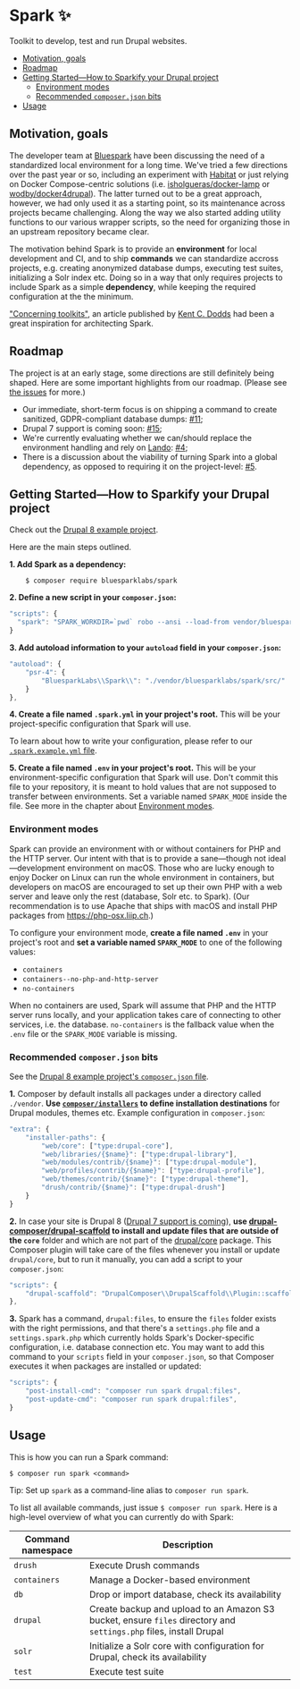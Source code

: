 # Spark ✨

Toolkit to develop, test and run Drupal websites.

- [Motivation, goals](#motivation-goals)
- [Roadmap](#roadmap)
- [Getting Started—How to Sparkify your Drupal project](#getting-started--how-to-sparkify-your-drupal-project)
    - [Environment modes](#environment-modes)
    - [Recommended `composer.json` bits](#recommended-composerjson-bits)
- [Usage](#usage)

## Motivation, goals

The developer team at [Bluespark](https://www.bluespark.com) have been discussing the need of a standardized local environment for a long time. We've tried a few directions over the past year or so, including an experiment with [Habitat](https://www.habitat.sh) or just relying on Docker Compose-centric solutions (i.e. [isholgueras/docker-lamp](https://github.com/isholgueras/docker-lamp) or [wodby/docker4drupal](https://github.com/wodby/docker4drupal)). The latter turned out to be a great approach, however, we had only used it as a starting point, so its maintenance across projects became challenging. Along the way we also started adding utility functions to our various wrapper scripts, so the need for organizing those in an upstream repository became clear.

The motivation behind Spark is to provide an **environment** for local development and CI, and to ship **commands** we can standardize accross projects, e.g. creating anonymized database dumps, executing test suites, initializing a Solr index etc. Doing so in a way that only requires projects to include Spark as a simple **dependency**, while keeping the required configuration at the the minimum.

["Concerning toolkits"](https://blog.kentcdodds.com/concerning-toolkits-4db57296e1c3), an article published by [Kent C. Dodds](https://github.com/kentcdodds) had been a great inspiration for architecting Spark.

## Roadmap

The project is at an early stage, some directions are still definitely being shaped. Here are some important highlights from our roadmap. (Please see [the issues](https://github.com/BluesparkLabs/spark/issues) for more.)

* Our immediate, short-term focus is on shipping a command to create sanitized, GDPR-compliant database dumps: [#11](https://github.com/BluesparkLabs/spark/issues/11);
* Drupal 7 support is coming soon: [#15](https://github.com/BluesparkLabs/spark/issues/15);
* We're currently evaluating whether we can/should replace the environment handling and rely on [Lando](https://docs.devwithlando.io): [#4](https://github.com/BluesparkLabs/spark/issues/4);
* There is a discussion about the viability of turning Spark into a global dependency, as opposed to requiring it on the project-level: [#5](https://github.com/BluesparkLabs/spark/issues/5).

## Getting Started—How to Sparkify your Drupal project

Check out the [Drupal 8 example project](https://github.com/BluesparkLabs/spark/tree/master/examples/drupal8).

Here are the main steps outlined.

**1. Add Spark as a dependency:**

        $ composer require bluesparklabs/spark

**2. Define a new script in your `composer.json`:**

```javascript
"scripts": {
  "spark": "SPARK_WORKDIR=`pwd` robo --ansi --load-from vendor/bluesparklabs/spark"
}
```

**3. Add autoload information to your `autoload` field in your `composer.json`:**

```javascript
"autoload": {
    "psr-4": {
        "BluesparkLabs\\Spark\\": "./vendor/bluesparklabs/spark/src/"
    }
},
```

**4. Create a file named `.spark.yml` in your project's root.** This will be your project-specific configuration that Spark will use.

To learn about how to write your configuration, please refer to our [`.spark.example.yml` file](https://github.com/BluesparkLabs/spark/blob/master/.spark.example.yml).

**5. Create a file named `.env` in your project's root.** This will be your environment-specific configuration that Spark will use. Don't commit this file to your repository, it is meant to hold values that are not supposed to transfer between environments. Set a variable named `SPARK_MODE` inside the file. See more in the chapter about [Environment modes](#environment-modes).

### Environment modes

Spark can provide an environment with or without containers for PHP and the HTTP server. Our intent with that is to provide a sane—though not ideal—development environment on macOS. Those who are lucky enough to enjoy Docker on Linux can run the whole environment in containers, but developers on macOS are encouraged to set up their own PHP with a web server and leave only the rest (database, Solr etc. to Spark). (Our recommendation is to use Apache that ships with macOS and install PHP packages from https://php-osx.liip.ch.)

To configure your environment mode, **create a file named `.env`** in your project's root and **set a variable named `SPARK_MODE`** to one of the following values:

* `containers`
* `containers--no-php-and-http-server`
* `no-containers`

When no containers are used, Spark will assume that PHP and the HTTP server runs locally, and your application takes care of connecting to other services, i.e. the database. `no-containers` is the fallback value when the `.env` file or the `SPARK_MODE` variable is missing.

### Recommended `composer.json` bits

See the [Drupal 8 example project's `composer.json` file](https://github.com/BluesparkLabs/spark/blob/master/examples/drupal8/composer.json).

**1.** Composer by default installs all packages under a directory called `./vendor`. **Use [`composer/installers`](https://packagist.org/packages/composer/installers) to define installation destinations** for Drupal modules, themes etc. Example configuration in `composer.json`:

```javascript
"extra": {
    "installer-paths": {
        "web/core": ["type:drupal-core"],
        "web/libraries/{$name}": ["type:drupal-library"],
        "web/modules/contrib/{$name}": ["type:drupal-module"],
        "web/profiles/contrib/{$name}": ["type:drupal-profile"],
        "web/themes/contrib/{$name}": ["type:drupal-theme"],
        "drush/contrib/{$name}": ["type:drupal-drush"]
    }
}
```

**2.** In case your site is Drupal 8 ([Drupal 7 support is coming](https://github.com/BluesparkLabs/spark/issues/15)), **use [drupal-composer/drupal-scaffold](https://packagist.org/packages/drupal-composer/drupal-scaffold) to install and update files that are outside of the `core`** folder and which are not part of the [drupal/core](https://packagist.org/packages/drupal/core) package. This Composer plugin will take care of the files whenever you install or update `drupal/core`, but to run it manually, you can add a script to your `composer.json`:

```javascript
"scripts": {
    "drupal-scaffold": "DrupalComposer\\DrupalScaffold\\Plugin::scaffold",
},
```

**3.** Spark has a command, `drupal:files`, to ensure the `files` folder exists with the right permissions, and that there's a `settings.php` file and a `settings.spark.php` which currently holds Spark's Docker-specific configuration, i.e. database connection etc. You may want to add this command to your `scripts` field in your `composer.json`, so that Composer executes it when packages are installed or updated:

```javascript
"scripts": {
    "post-install-cmd": "composer run spark drupal:files",
    "post-update-cmd": "composer run spark drupal:files",
}
```

## Usage

This is how you can run a Spark command:

    $ composer run spark <command>

Tip: Set up `spark` as a command-line alias to `composer run spark`.

To list all available commands, just issue `$ composer run spark`. Here is a high-level overview of what you can currently do with Spark:

|Command namespace|Description|
|-----------------|-----------|
|`drush`|Execute Drush commands|
|`containers`|Manage a Docker-based environment|
|`db`|Drop or import database, check its availability|
|`drupal`|Create backup and upload to an Amazon S3 bucket, ensure `files` directory and `settings.php` files, install Drupal|
|`solr`|Initialize a Solr core with configuration for Drupal, check its availability|
|`test`|Execute test suite|

